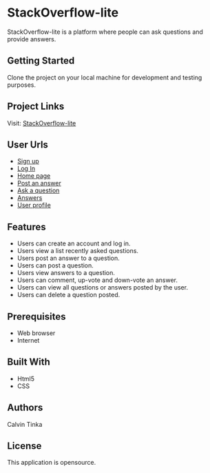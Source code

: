 # StackOverflow-lite

StackOverflow-lite is a platform where people can ask questions and provide answers.

## Getting Started

Clone the project on your local machine for development and testing purposes.

## Project Links

Visit: [StackOverflow-lite](https://github.com/calvinpete/StackOverflow-lite.git)

## User Urls

* [Sign up](https://calvinpete.github.io/StackOverflow-lite/UI/templates/Signup.html)
* [Log In](https://calvinpete.github.io/StackOverflow-lite/UI/templates/LogIn.html)
* [Home page](https://calvinpete.github.io/StackOverflow-lite/UI/templates/Front.html)
* [Post an answer](https://calvinpete.github.io/StackOverflow-lite/UI/templates/Post_answer.html)
* [Ask a question](https://calvinpete.github.io/StackOverflow-lite/UI/templates/Question.html)
* [Answers](https://calvinpete.github.io/StackOverflow-lite/UI/templates/Answers.html)
* [User profile](https://calvinpete.github.io/StackOverflow-lite/UI/templates/Userprofile.html)

## Features

* Users can create an account and log in.
* Users view a list recently asked questions.
* Users post an answer to a question.
* Users can post a question.
* Users view answers to a question.
* Users can comment, up-vote and down-vote an answer.
* Users can view all questions or answers posted by the user.
* Users can delete a question posted.

## Prerequisites

* Web browser
* Internet

## Built With

* Html5
* CSS

## Authors

Calvin Tinka

## License

This application is opensource.
